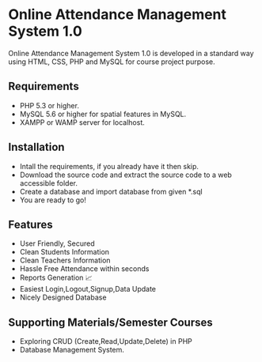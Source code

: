 # Online Attendance Management System 1.0
Online Attendance Management System 1.0 is developed in a standard way using  HTML, CSS, PHP and MySQL for course project purpose. 
## Requirements
  - PHP 5.3 or higher.
  - MySQL 5.6 or higher for spatial features in MySQL.
  - XAMPP or WAMP server for localhost. 
## Installation
 - Intall the requirements, if you already have it then skip.
 - Download the source code and extract the source code to a web accessible folder.
 - Create a database and import database from given \*.sql
 - You are ready to go!
 
## Features
- User Friendly, Secured 
- Clean Students Information 
- Clean Teachers Information 
- Hassle Free Attendance within seconds 
- Reports Generation :chart_with_upwards_trend:
- Easiest Login,Logout,Signup,Data Update 
- Nicely Designed Database 

## Supporting Materials/Semester Courses
- Exploring CRUD (Create,Read,Update,Delete) in PHP
- Database Management System.


